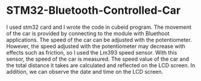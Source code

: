 # STM32-Bluetooth-Controlled-Car
 I used stm32 card and I wrote the code in cubeid program. The movement of the car is provided by connecting to the module with Bluethoot applications. The speed of the car can be adjusted with the potentiometer. However, the speed adjusted with the potentiometer may decrease with effects such as friction, so I used the Lm393 speed sensor. With this sensor, the speed of the car is measured. The speed value of the car and the total distance it takes are calculated and reflected on the LCD screen. In addition, we can observe the date and time on the LCD screen.
